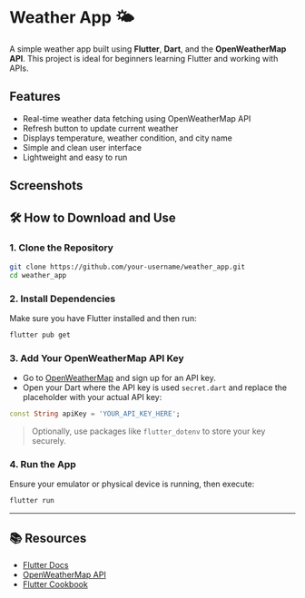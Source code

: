 # Weather App 🌤️

A simple weather app built using **Flutter**, **Dart**, and the **OpenWeatherMap API**. This project is ideal for beginners learning Flutter and working with APIs.

## Features

* Real-time weather data fetching using OpenWeatherMap API
* Refresh button to update current weather
* Displays temperature, weather condition, and city name
* Simple and clean user interface
* Lightweight and easy to run

## Screenshots


## 🛠️ How to Download and Use

### 1. Clone the Repository

```bash
git clone https://github.com/your-username/weather_app.git
cd weather_app
```

### 2. Install Dependencies

Make sure you have Flutter installed and then run:

```bash
flutter pub get
```

### 3. Add Your OpenWeatherMap API Key

* Go to [OpenWeatherMap](https://openweathermap.org/api) and sign up for an API key.
* Open your Dart where the API key is used `secret.dart` and replace the placeholder with your actual API key:

```dart
const String apiKey = 'YOUR_API_KEY_HERE';
```

> Optionally, use packages like `flutter_dotenv` to store your key securely.

### 4. Run the App

Ensure your emulator or physical device is running, then execute:

```bash
flutter run
```

---

## 📚 Resources

* [Flutter Docs](https://docs.flutter.dev/)
* [OpenWeatherMap API](https://openweathermap.org/api)
* [Flutter Cookbook](https://docs.flutter.dev/cookbook)
